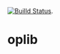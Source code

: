 [![Builld Status](https://travis-ci.org/tavaresdong/oplib.png)](https://travis-ci.org/tavaresdong/oplib).


# oplib

